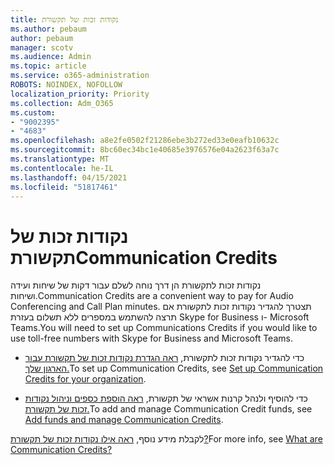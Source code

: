 ```yaml
---
title: נקודות זכות של תקשורת
ms.author: pebaum
author: pebaum
manager: scotv
ms.audience: Admin
ms.topic: article
ms.service: o365-administration
ROBOTS: NOINDEX, NOFOLLOW
localization_priority: Priority
ms.collection: Adm_O365
ms.custom:
- "9002395"
- "4683"
ms.openlocfilehash: a8e2fe0502f21286ebe3b272ed33e0eafb10632c
ms.sourcegitcommit: 8bc60ec34bc1e40685e3976576e04a2623f63a7c
ms.translationtype: MT
ms.contentlocale: he-IL
ms.lasthandoff: 04/15/2021
ms.locfileid: "51817461"
---
```

# <a name="communication-credits"></a><span data-ttu-id="31c77-102">נקודות זכות של תקשורת</span><span class="sxs-lookup"><span data-stu-id="31c77-102">Communication Credits</span></span>

<span data-ttu-id="31c77-103">נקודות זכות לתקשורת הן דרך נוחה לשלם עבור דקות של שיחות ועידה ושיחות.</span><span class="sxs-lookup"><span data-stu-id="31c77-103">Communication Credits are a convenient way to pay for Audio Conferencing and Call Plan minutes.</span></span> <span data-ttu-id="31c77-104">תצטרך להגדיר נקודות זכות לתקשורת אם תרצה להשתמש במספרים ללא תשלום בעזרת Skype for Business ו- Microsoft Teams.</span><span class="sxs-lookup"><span data-stu-id="31c77-104">You will need to set up Communications Credits if you would like to use toll-free numbers with Skype for Business and Microsoft Teams.</span></span>

- <span data-ttu-id="31c77-105">כדי להגדיר נקודות זכות לתקשורת, [ראה הגדרת נקודות זכות של תקשורת עבור הארגון שלך.](https://docs.microsoft.com/microsoftteams/set-up-communications-credits-for-your-organization)</span><span class="sxs-lookup"><span data-stu-id="31c77-105">To set up Communication Credits, see [Set up Communication Credits for your organization](https://docs.microsoft.com/microsoftteams/set-up-communications-credits-for-your-organization).</span></span> 

- <span data-ttu-id="31c77-106">כדי להוסיף ולנהל קרנות אשראי של תקשורת, [ראה הוספת כספים וניהול נקודות זכות של תקשורת.](https://docs.microsoft.com/microsoftteams/add-funds-and-manage-communications-credits)</span><span class="sxs-lookup"><span data-stu-id="31c77-106">To add and manage Communication Credit funds, see [Add funds and manage Communication Credits](https://docs.microsoft.com/microsoftteams/add-funds-and-manage-communications-credits).</span></span> 

<span data-ttu-id="31c77-107">לקבלת מידע נוסף, [ראה אילו נקודות זכות של תקשורת?](https://docs.microsoft.com/microsoftteams/what-are-communications-credits)</span><span class="sxs-lookup"><span data-stu-id="31c77-107">For more info, see [What are Communication Credits?](https://docs.microsoft.com/microsoftteams/what-are-communications-credits)</span></span>
